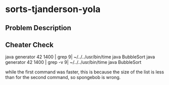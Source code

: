 # sorts-tjanderson-yola

## Problem Description



## Cheater Check

java generator 42 1400 | grep 9| ~/../../usr/bin/time java BubbleSort
java generator 42 1400 | grep -v 9| ~/../../usr/bin/time java BubbleSort

while the first command was faster, this is because the size of the list is less than for the second command, so spongebob is wrong.
